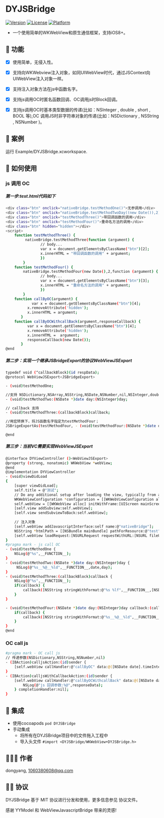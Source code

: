 # DYJSBridge

[![Version](https://img.shields.io/cocoapods/v/DYJSBridge.svg?style=flat)](https://cocoapods.org/pods/DYJSBridge)
[![License](https://img.shields.io/cocoapods/l/DYJSBridge.svg?style=flat)](https://cocoapods.org/pods/DYJSBridge)
[![Platform](https://img.shields.io/cocoapods/p/DYJSBridge.svg?style=flat)](https://cocoapods.org/pods/DYJSBridge)  

* 一个使用简单的WKWebView和原生通信框架，支持iOS8+。


## 🌟 功能
- [x] 使用简单，无侵入性。
- [x] 支持向WKWebview注入对象，如同UIWebView时代，通过JSContext向UIWebView注入对象一样。
- [x] 支持注入对象方法在js中函数名字。
- [x] 支持js调用OC时匿名函数回调、OC调用js时Block回调。
- [x] 支持js调用OC时基本类型数据的传递(比如：NSInteger , double , short , BOOL 等),OC 调用JS时非字符串对象的传递(比如：NSDictionary , NSString , NSNumber )。


## 🔮 案例

运行 Example/DYJSBridge.xcworkspace.

## 🐒 如何使用
### js 调用 OC
##### 第一步:test.html代码如下
```bash
<div class="btn" onclick="nativeBridge.testMethodOne()">无参调用</div>
<div class="btn" onclick="nativeBridge.testMethodTwoDay((new Date()),2)">带普通参调用</div>
<div class="btn" onclick="testMethodThree()">带回调函数的调用</div>
<div class="btn" onclick="testMethodFour()">重命名方法的调用</div>
<div class="btn" hidden="hidden"></div>
<script>
	function testMethodThree() {
		 nativeBridge.testMethodThree(function (argument) {
				// body...
				var x = document.getElementsByClassName("btn")[2];
				x.innerHTML = "带回调函数的调用" + argument;
				})
        }
	function testMethodFour() {
		nativeBridge.testMethodFour(new Date(),2,function (argument) {
				// body...
				var x = document.getElementsByClassName("btn")[3];
				x.innerHTML = "重命名方法的调用" + argument;
				})
        }
	function callByOC(argument) {
			var x = document.getElementsByClassName("btn")[4];
          x.removeAttribute('hidden');
          x.innerHTML = argument;
       }
	function callByOCWithcallBack(argument,responseCallback) {
          var x = document.getElementsByClassName("btn")[4];
          x.removeAttribute('hidden');
          x.innerHTML =  argument;
          responseCallback(new Date());
       }
@end
```
##### 第二步：实现一个继承JSBridgeExport的协议WebViewJSExport
```bash
typedef void (^callbackBlock)(id respData);
@protocol WebViewJSExport<JSBridgeExport>

- (void)testMethodOne;

//支持 NSDictionary,NSArray,NSString,NSDate,NSNumber,nil,NSInteger,double,short,BOOL等
- (void)testMethodTwo:(NSDate *)date day:(NSInteger)day;

// callback 支持
- (void)testMethodThree:(callbackBlock)callback;

//用宏转换下，将JS函数名字指定为testMethodFour；
JSBrigeExportAs(testMethodFour, - (void)testMethodFour:(NSDate *)date day:(NSInteger)day callback:(callbackBlock)callback);

@end

```
##### 第三步：当前VC需要实现WebViewJSExport

```bash
@interface DYViewController ()<WebViewJSExport>
@property (strong, nonatomic) WKWebView *webView;
@end
@implementation DYViewController
- (void)viewDidLoad
{
    [super viewDidLoad];
    self.title = @"测试";
	// Do any additional setup after loading the view, typically from a nib.
    WKWebViewConfiguration *configuration = [[WKWebViewConfiguration alloc] init];
    self.webView = [[WKWebView alloc] initWithFrame:[UIScreen mainScreen].bounds configuration:configuration];
    [self.view addSubview:self.webView];
    [self.view sendSubviewToBack:self.webView];
    
    // 注入对象
    [self.webView addJavascriptInterface:self name:@"nativeBridge"];
    NSString *htmlPath = [[NSBundle mainBundle] pathForResource:@"test" ofType:@"html"];
    [self.webView loadRequest:[NSURLRequest requestWithURL:[NSURL fileURLWithPath:htmlPath]]];
}
#pragma mark - js call OC
- (void)testMethodOne {
    NSLog(@"%s",__FUNCTION__);
}
- (void)testMethodTwo:(NSDate *)date day:(NSInteger)day {
     NSLog(@"%s__%@__%ld",__FUNCTION__,date,day);
}
- (void)testMethodThree:(callbackBlock)callback {
    NSLog(@"%s",__FUNCTION__);
    if(callback) {
        callback([NSString stringWithFormat:@"%s %lf",__FUNCTION__,[NSDate date].timeIntervalSince1970]);
    }
}

- (void)testMethodFour:(NSDate *)date day:(NSInteger)day callback:(callbackBlock)callback {
    if(callback) {
        callback([NSString stringWithFormat:@"%s__%@__%ld",__FUNCTION__,date,day]);
    }
}
@end
```

### OC call js
```bash
#pragma mark - OC call js
// 传递参数(NSDictionary,NSString,NSNumber,nil)
- (IBAction)calljsAction:(id)sender {
    [self.webView callHandler:@"callByOC" data:@([NSDate date].timeIntervalSince1970) callback:nil completionHandler:nil];
}
- (IBAction)calljsWithCallbackAction:(id)sender {
    [self.webView callHandler:@"callByOCWithcallBack" data:@([NSDate date].timeIntervalSince1970) callback:^(id  _Nonnull responseData) {
        NSLog(@"js 回调参数:%@",responseData);
    } completionHandler:nil];
}
```


## 📲 集成
 * 使用cocoapods `pod DYJSBridge`
 * 手动集成
	* 将所有在DYJSBridge项目中的文件拖入工程中
	* 导入头文件 `#import <DYJSBridge/WKWebView+DYJSBridge.h>`


## 👨🏻‍💻 作者

dongyang, 1060380608@qq.com

## 👮🏻 协议

DYJSBridge 基于 MIT 协议进行分发和使用，更多信息参见 协议文件。

感谢 YYModel 和 WebViewJavascriptBridge 带来的灵感!